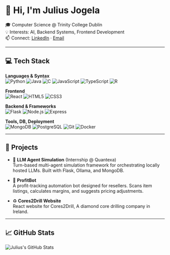 # 👋 Hi, I'm Julius Jogela

🎓 Computer Science @ Trinity College Dublin  
💡 Interests: AI, Backend Systems, Frontend Development  
📫 Connect: [LinkedIn](https://linkedin.com/in/julius-jogela) · [Email](mailto:jogelaj@tcd.ie)

---

## 💻 Tech Stack

**Languages & Syntax**  
![Python](https://img.shields.io/badge/Python-14354C?style=flat-square&logo=python&logoColor=white)
![Java](https://img.shields.io/badge/Java-ED8B00?style=flat-square&logo=java&logoColor=white)
![C](https://img.shields.io/badge/C-00599C?style=flat-square&logo=c&logoColor=white)
![JavaScript](https://img.shields.io/badge/JavaScript-F7DF1E?style=flat-square&logo=javascript&logoColor=black)
![TypeScript](https://img.shields.io/badge/TypeScript-3178C6?style=flat-square&logo=typescript&logoColor=white)
![R](https://img.shields.io/badge/R-276DC3?style=flat-square&logo=r&logoColor=white)

**Frontend**  
![React](https://img.shields.io/badge/React-20232A?style=flat-square&logo=react&logoColor=61DAFB)
![HTML5](https://img.shields.io/badge/HTML5-E34F26?style=flat-square&logo=html5&logoColor=white)
![CSS3](https://img.shields.io/badge/CSS3-1572B6?style=flat-square&logo=css3&logoColor=white)

**Backend & Frameworks**  
![Flask](https://img.shields.io/badge/Flask-000000?style=flat-square&logo=flask&logoColor=white)
![Node.js](https://img.shields.io/badge/Node.js-339933?style=flat-square&logo=nodedotjs&logoColor=white)
![Express](https://img.shields.io/badge/Express.js-000000?style=flat-square&logo=express&logoColor=white)

**Tools, DB, Deployment**  
![MongoDB](https://img.shields.io/badge/MongoDB-47A248?style=flat-square&logo=mongodb&logoColor=white)
![PostgreSQL](https://img.shields.io/badge/PostgreSQL-336791?style=flat-square&logo=postgresql&logoColor=white)
![Git](https://img.shields.io/badge/Git-F05032?style=flat-square&logo=git&logoColor=white)
![Docker](https://img.shields.io/badge/Docker-2496ED?style=flat-square&logo=docker&logoColor=white)


---

## 🧠 Projects

- 🧠 **LLM Agent Simulation** (Internship @ Quantexa)  
  Turn-based multi-agent simulation framework for orchestrating locally hosted LLMs. Built with Flask, Ollama, and MongoDB.
  
- 🤖 **ProfitBot**  
  A profit-tracking automation bot designed for resellers. Scans item listings, calculates margins, and suggests pricing adjustments.
  
- ♻️ **Cores2Drill Website**  
  React website for Cores2Drill, A diamond core drilling company in Ireland.

---

## 📈 GitHub Stats

![Julius's GitHub Stats](https://github-readme-stats.vercel.app/api?username=juliusjogela&show_icons=true&theme=radical)
